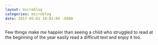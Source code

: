 ```yaml
---
layout: microblog
categories: microblog
date: 2017-05-01 10:01:04 -0500
---
```


Few things make me happier than seeing a child who struggled to read at the beginning of the year easily read a difficult text and enjoy it too. 